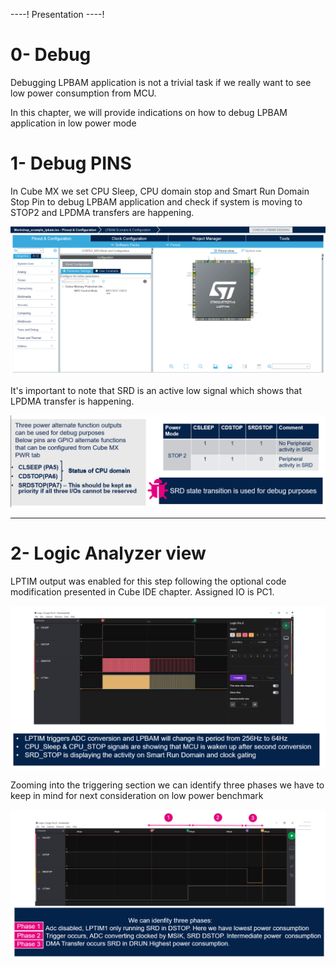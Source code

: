----!
Presentation
----!

# 0- Debug

<awarning>
Debugging LPBAM application is not a trivial task if we really want to see low power consumption from MCU.

In this chapter, we will provide indications on how to debug LPBAM application in low power mode
</awarning>

# 1- Debug PINS

In Cube MX we set CPU Sleep, CPU domain stop and Smart Run Domain Stop Pin to debug LPBAM application and check if system is moving to STOP2 and LPDMA transfers are happening.


![lpbam config](./img/0405.gif)

It's important to note that SRD is an active low signal which shows that LPDMA transfer is happening.

![lpbam config](./img/0402.png)

---

# 2- Logic Analyzer view
LPTIM output was enabled for this step following the optional code modification presented in Cube IDE chapter. Assigned IO is PC1.

![lpbam config](./img/0403.png)

Zooming into the triggering section we can identify three phases we have to keep in mind for next consideration on low power benchmark

![lpbam config](./img/0404.png)
